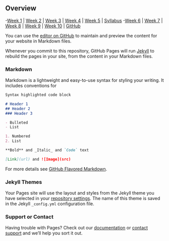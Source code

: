 ## Overview
-[Week 1](http://milesccoleman.com/feels_bot) | [Week 2](http://milesccoleman.com/feels_bot) | [Week 3](http://milesccoleman.com/feels_bot) | [Week 4](http://milesccoleman.com/feels_bot) | [Week 5](http://milesccoleman.com/feels_bot) | [Syllabus](http://milesccoleman.com/feels_bot) 
-[Week 6](http://milesccoleman.com/feels_bot) | [Week 7](http://milesccoleman.com/feels_bot) | [Week 8](http://milesccoleman.com/feels_bot) | [Week 9](http://milesccoleman.com/feels_bot) | [Week 10](http://milesccoleman.com/feels_bot) | [GitHub](https://github.com/dicesu)
 
You can use the [editor on GitHub](https://github.com/dicesu/autocomm/edit/master/README.md) to maintain and preview the content for your website in Markdown files.

Whenever you commit to this repository, GitHub Pages will run [Jekyll](https://jekyllrb.com/) to rebuild the pages in your site, from the content in your Markdown files.

### Markdown

Markdown is a lightweight and easy-to-use syntax for styling your writing. It includes conventions for

```markdown
Syntax highlighted code block

# Header 1
## Header 2
### Header 3

- Bulleted
- List

1. Numbered
2. List

**Bold** and _Italic_ and `Code` text

[Link](url) and ![Image](src)
```

For more details see [GitHub Flavored Markdown](https://guides.github.com/features/mastering-markdown/).

### Jekyll Themes

Your Pages site will use the layout and styles from the Jekyll theme you have selected in your [repository settings](https://github.com/dicesu/autocomm/settings). The name of this theme is saved in the Jekyll `_config.yml` configuration file.

### Support or Contact

Having trouble with Pages? Check out our [documentation](https://help.github.com/categories/github-pages-basics/) or [contact support](https://github.com/contact) and we’ll help you sort it out.
